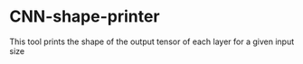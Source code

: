 # CNN-shape-printer
This tool prints the shape of the output tensor of each layer for a given input size
